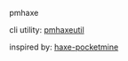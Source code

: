 pmhaxe

cli utility: [pmhaxeutil](https://github.com/eminarican/pmhaxeutil/)

inspired by: [haxe-pocketmine](https://github.com/NxtLvLSoftware/haxe-pocketmine)
